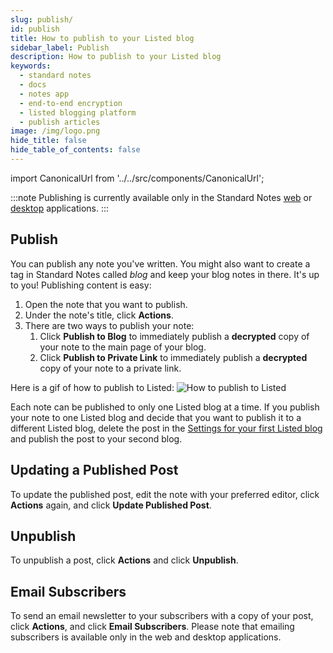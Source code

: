 ```yaml
---
slug: publish/
id: publish
title: How to publish to your Listed blog
sidebar_label: Publish
description: How to publish to your Listed blog
keywords:
  - standard notes
  - docs
  - notes app
  - end-to-end encryption
  - listed blogging platform
  - publish articles
image: /img/logo.png
hide_title: false
hide_table_of_contents: false
---
```


<!-- Copied from https://standardnotes.org/help/62/how-do-i-publish-articles-to-listed -->

import CanonicalUrl from '../../src/components/CanonicalUrl';

<CanonicalUrl
 canonicalUrl="https://standardnotes.org/help/62/how-do-i-publish-articles-to-listed"
/>

:::note
Publishing is currently available only in the Standard Notes [web](https://app.standardnotes.org) or [desktop](https://standardnotes.org/download) applications.
:::

## Publish

You can publish any note you've written. You might also want to create a tag in Standard Notes called _blog_ and keep your blog notes in there. It's up to you! Publishing content is easy:

1. Open the note that you want to publish.
2. Under the note's title, click **Actions**.
3. There are two ways to publish your note:
   1. Click **Publish to Blog** to immediately publish a **decrypted** copy of your note to the main page of your blog.
   2. Click **Publish to Private Link** to immediately publish a **decrypted** copy of your note to a private link.

Here is a gif of how to publish to Listed:
![How to publish to Listed](https://listed.to/packs/media/assets/gifs/listed-publish-329e0ccc35ec2fbca3f749a117def37a.gif)

Each note can be published to only one Listed blog at a time. If you publish your note to one Listed blog and decide that you want to publish it to a different Listed blog, delete the post in the [Settings for your first Listed blog](/listed/settings#my-posts) and publish the post to your second blog.

## Updating a Published Post

To update the published post, edit the note with your preferred editor, click **Actions** again, and click **Update Published Post**.

## Unpublish

To unpublish a post, click **Actions** and click **Unpublish**.

## Email Subscribers

To send an email newsletter to your subscribers with a copy of your post, click **Actions**, and click **Email Subscribers**. Please note that emailing subscribers is available only in the web and desktop applications.

